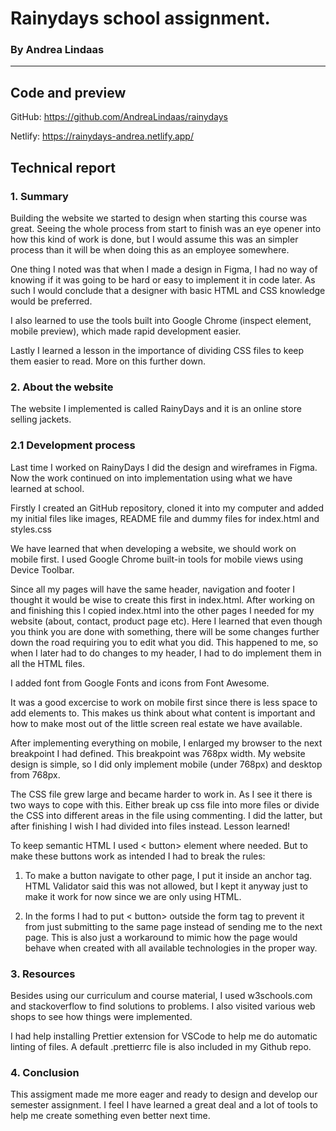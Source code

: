 # Rainydays school assignment.

### By Andrea Lindaas

---

## Code and preview

GitHub: https://github.com/AndreaLindaas/rainydays

Netlify: https://rainydays-andrea.netlify.app/

## Technical report

### 1. Summary

Building the website we started to design when starting this course was great. Seeing the whole process from start to finish was an eye opener into how this kind of work is done, but I would assume this was an simpler process than it will be when doing this as an employee somewhere.

One thing I noted was that when I made a design in Figma, I had no way of knowing if it was going to be hard or easy to implement it in code later. As such I would conclude that a designer with basic HTML and CSS knowledge would be preferred.

I also learned to use the tools built into Google Chrome (inspect element, mobile preview), which made rapid development easier.

Lastly I learned a lesson in the importance of dividing CSS files to keep them easier to read. More on this further down.

### 2. About the website

The website I implemented is called RainyDays and it is an online store selling jackets.

### 2.1 Development process

Last time I worked on RainyDays I did the design and wireframes in Figma. Now the work continued on into implementation using what we have learned at school.

Firstly I created an GitHub repository, cloned it into my computer and added my initial files like images, README file and dummy files for index.html and styles.css

We have learned that when developing a website, we should work on mobile first. I used Google Chrome built-in tools for mobile views using Device Toolbar.

Since all my pages will have the same header, navigation and footer I thought it would be wise to create this first in index.html. After working on and finishing this I copied index.html into the other pages I needed for my website (about, contact, product page etc). Here I learned that even though you think you are done with something, there will be some changes further down the road requiring you to edit what you did. This happened to me, so when I later had to do changes to my header, I had to do implement them in all the HTML files.

I added font from Google Fonts and icons from Font Awesome.

It was a good excercise to work on mobile first since there is less space to add elements to. This makes us think about what content is important and how to make most out of the little screen real estate we have available.

After implementing everything on mobile, I enlarged my browser to the next breakpoint I had defined. This breakpoint was 768px width. My website design is simple, so I did only implement mobile (under 768px) and desktop from 768px.

The CSS file grew large and became harder to work in. As I see it there is two ways to cope with this. Either break up css file into more files or divide the CSS into different areas in the file using commenting. I did the latter, but after finishing I wish I had divided into files instead. Lesson learned!

To keep semantic HTML I used < button> element where needed. But to make these buttons work as intended I had to break the rules:

1. To make a button navigate to other page, I put it inside an anchor tag. HTML Validator said this was not allowed, but I kept it anyway just to make it work for now since we are only using HTML.

2. In the forms I had to put < button> outside the form tag to prevent it from just submitting to the same page instead of sending me to the next page. This is also just a workaround to mimic how the page would behave when created with all available technologies in the proper way.

### 3. Resources

Besides using our curriculum and course material, I used w3schools.com and stackoverflow to find solutions to problems. I also visited various web shops to see how things were implemented.

I had help installing Prettier extension for VSCode to help me do automatic linting of files. A default .prettierrc file is also included in my Github repo.

### 4. Conclusion

This assigment made me more eager and ready to design and develop our semester assignment. I feel I have learned a great deal and a lot of tools to help me create something even better next time.
